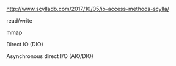 http://www.scylladb.com/2017/10/05/io-access-methods-scylla/

read/write

mmap

Direct IO (DIO)

Asynchronous direct I/O (AIO/DIO)
